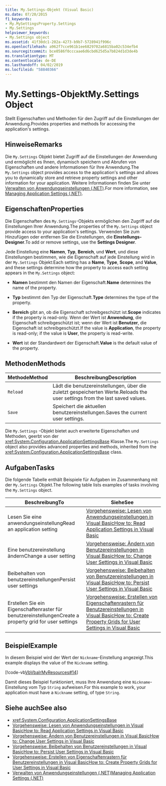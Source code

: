 ```yaml
---
title: My.Settings-Objekt (Visual Basic)
ms.date: 07/20/2015
f1_keywords:
- My.MySettingsProperty.Settings
- My.Settings
helpviewer_keywords:
- My.Settings object
ms.assetid: 41f30dc1-202a-4273-b9b7-5728941f996c
ms.openlocfilehash: a962f7cce961b1ee6829702a6815ba02c534efb4
ms.sourcegitcommit: bce0586f0cccaae6d6cbd625d5a7b824d1d3de4b
ms.translationtype: MT
ms.contentlocale: de-DE
ms.lasthandoff: 04/02/2019
ms.locfileid: "58840366"
---
```

# <a name="mysettings-object"></a><span data-ttu-id="e42d9-102">My.Settings-Objekt</span><span class="sxs-lookup"><span data-stu-id="e42d9-102">My.Settings Object</span></span>
<span data-ttu-id="e42d9-103">Stellt Eigenschaften und Methoden für den Zugriff auf die Einstellungen der Anwendung.</span><span class="sxs-lookup"><span data-stu-id="e42d9-103">Provides properties and methods for accessing the application's settings.</span></span>  
  
## <a name="remarks"></a><span data-ttu-id="e42d9-104">Hinweise</span><span class="sxs-lookup"><span data-stu-id="e42d9-104">Remarks</span></span>  
 <span data-ttu-id="e42d9-105">Die `My.Settings` Objekt bietet Zugriff auf die Einstellungen der Anwendung und ermöglicht es Ihnen, dynamisch speichern und Abrufen von Eigenschaften und andere Informationen für Ihre Anwendung.</span><span class="sxs-lookup"><span data-stu-id="e42d9-105">The `My.Settings` object provides access to the application's settings and allows you to dynamically store and retrieve property settings and other information for your application.</span></span> <span data-ttu-id="e42d9-106">Weitere Informationen finden Sie unter [Verwalten von Anwendungseinstellungen (.NET)](/visualstudio/ide/managing-application-settings-dotnet).</span><span class="sxs-lookup"><span data-stu-id="e42d9-106">For more information, see [Managing Application Settings (.NET)](/visualstudio/ide/managing-application-settings-dotnet).</span></span>  
  
## <a name="properties"></a><span data-ttu-id="e42d9-107">Eigenschaften</span><span class="sxs-lookup"><span data-stu-id="e42d9-107">Properties</span></span>  
 <span data-ttu-id="e42d9-108">Die Eigenschaften des `My.Settings`-Objekts ermöglichen den Zugriff auf die Einstellungen Ihrer Anwendung.</span><span class="sxs-lookup"><span data-stu-id="e42d9-108">The properties of the `My.Settings` object provide access to your application's settings.</span></span> <span data-ttu-id="e42d9-109">Verwenden Sie zum Hinzufügen oder entfernen Sie die Einstellungen, die **Einstellungs-Designer**.</span><span class="sxs-lookup"><span data-stu-id="e42d9-109">To add or remove settings, use the **Settings Designer**.</span></span>  
  
 <span data-ttu-id="e42d9-110">Jede Einstellung eine **Namen**, **Typ**, **Bereich**, und **Wert**, und diese Einstellungen bestimmen, wie die Eigenschaft auf jede Einstellung wird in der `My.Settings` Objekt:</span><span class="sxs-lookup"><span data-stu-id="e42d9-110">Each setting has a **Name**, **Type**, **Scope**, and **Value**, and these settings determine how the property to access each setting appears in the `My.Settings` object:</span></span>  
  
-   <span data-ttu-id="e42d9-111">**Namen** bestimmt den Namen der Eigenschaft.</span><span class="sxs-lookup"><span data-stu-id="e42d9-111">**Name** determines the name of the property.</span></span>  
  
-   <span data-ttu-id="e42d9-112">**Typ** bestimmt den Typ der Eigenschaft.</span><span class="sxs-lookup"><span data-stu-id="e42d9-112">**Type** determines the type of the property.</span></span>  
  
-   <span data-ttu-id="e42d9-113">**Bereich** gibt an, ob die Eigenschaft schreibgeschützt ist.</span><span class="sxs-lookup"><span data-stu-id="e42d9-113">**Scope** indicates if the property is read-only.</span></span> <span data-ttu-id="e42d9-114">Wenn der Wert ist **Anwendung**, die Eigenschaft schreibgeschützt ist; wenn der Wert ist **Benutzer**, die Eigenschaft ist schreibgeschützt.</span><span class="sxs-lookup"><span data-stu-id="e42d9-114">If the value is **Application**, the property is read-only; if the value is **User**, the property is read-write.</span></span>  
  
-   <span data-ttu-id="e42d9-115">**Wert** ist der Standardwert der Eigenschaft.</span><span class="sxs-lookup"><span data-stu-id="e42d9-115">**Value** is the default value of the property.</span></span>  
  
## <a name="methods"></a><span data-ttu-id="e42d9-116">Methoden</span><span class="sxs-lookup"><span data-stu-id="e42d9-116">Methods</span></span>  
  
|<span data-ttu-id="e42d9-117">Methode</span><span class="sxs-lookup"><span data-stu-id="e42d9-117">Method</span></span>|<span data-ttu-id="e42d9-118">Beschreibung</span><span class="sxs-lookup"><span data-stu-id="e42d9-118">Description</span></span>|  
|---|---|  
|`Reload`|<span data-ttu-id="e42d9-119">Lädt die benutzereinstellungen, über die zuletzt gespeicherten Werte.</span><span class="sxs-lookup"><span data-stu-id="e42d9-119">Reloads the user settings from the last saved values.</span></span>|  
|`Save`|<span data-ttu-id="e42d9-120">Speichert die aktuellen benutzereinstellungen.</span><span class="sxs-lookup"><span data-stu-id="e42d9-120">Saves the current user settings.</span></span>|  
  
 <span data-ttu-id="e42d9-121">Die `My.Settings` -Objekt bietet auch erweiterte Eigenschaften und Methoden, geerbt von der <xref:System.Configuration.ApplicationSettingsBase> Klasse.</span><span class="sxs-lookup"><span data-stu-id="e42d9-121">The `My.Settings` object also provides advanced properties and methods, inherited from the <xref:System.Configuration.ApplicationSettingsBase> class.</span></span>  
  
## <a name="tasks"></a><span data-ttu-id="e42d9-122">Aufgaben</span><span class="sxs-lookup"><span data-stu-id="e42d9-122">Tasks</span></span>  
 <span data-ttu-id="e42d9-123">Die folgende Tabelle enthält Beispiele für Aufgaben im Zusammenhang mit der `My.Settings` Objekt.</span><span class="sxs-lookup"><span data-stu-id="e42d9-123">The following table lists examples of tasks involving the `My.Settings` object.</span></span>  
  
|<span data-ttu-id="e42d9-124">Beschreibung</span><span class="sxs-lookup"><span data-stu-id="e42d9-124">To</span></span>|<span data-ttu-id="e42d9-125">Siehe</span><span class="sxs-lookup"><span data-stu-id="e42d9-125">See</span></span>|  
|---|---|  
|<span data-ttu-id="e42d9-126">Lesen Sie eine anwendungseinstellung</span><span class="sxs-lookup"><span data-stu-id="e42d9-126">Read an application setting</span></span>|[<span data-ttu-id="e42d9-127">Vorgehensweise: Lesen von Anwendungseinstellungen in Visual Basic</span><span class="sxs-lookup"><span data-stu-id="e42d9-127">How to: Read Application Settings in Visual Basic</span></span>](../../../visual-basic/developing-apps/programming/app-settings/how-to-read-application-settings.md)|  
|<span data-ttu-id="e42d9-128">Eine benutzereinstellung ändern</span><span class="sxs-lookup"><span data-stu-id="e42d9-128">Change a user setting</span></span>|[<span data-ttu-id="e42d9-129">Vorgehensweise: Ändern von Benutzereinstellungen in Visual Basic</span><span class="sxs-lookup"><span data-stu-id="e42d9-129">How to: Change User Settings in Visual Basic</span></span>](../../../visual-basic/developing-apps/programming/app-settings/how-to-change-user-settings.md)|  
|<span data-ttu-id="e42d9-130">Beibehalten von benutzereinstellungen</span><span class="sxs-lookup"><span data-stu-id="e42d9-130">Persist user settings</span></span>|[<span data-ttu-id="e42d9-131">Vorgehensweise: Beibehalten von Benutzereinstellungen in Visual Basic</span><span class="sxs-lookup"><span data-stu-id="e42d9-131">How to: Persist User Settings in Visual Basic</span></span>](../../../visual-basic/developing-apps/programming/app-settings/how-to-persist-user-settings.md)|  
|<span data-ttu-id="e42d9-132">Erstellen Sie ein Eigenschaftenraster für benutzereinstellungen</span><span class="sxs-lookup"><span data-stu-id="e42d9-132">Create a property grid for user settings</span></span>|[<span data-ttu-id="e42d9-133">Vorgehensweise: Erstellen von Eigenschaftenrastern für Benutzereinstellungen in Visual Basic</span><span class="sxs-lookup"><span data-stu-id="e42d9-133">How to: Create Property Grids for User Settings in Visual Basic</span></span>](../../../visual-basic/developing-apps/programming/app-settings/how-to-create-property-grids-for-user-settings.md)|  
  
## <a name="example"></a><span data-ttu-id="e42d9-134">Beispiel</span><span class="sxs-lookup"><span data-stu-id="e42d9-134">Example</span></span>  
 <span data-ttu-id="e42d9-135">In diesem Beispiel wird der Wert der `Nickname`-Einstellung angezeigt.</span><span class="sxs-lookup"><span data-stu-id="e42d9-135">This example displays the value of the `Nickname` setting.</span></span>  
  
 [!code-vb[VbVbalrMyResources#14](~/samples/snippets/visualbasic/VS_Snippets_VBCSharp/VbVbalrMyResources/VB/Form1.vb#14)]  
  
 <span data-ttu-id="e42d9-136">Damit dieses Beispiel funktioniert, muss Ihre Anwendung eine `Nickname`-Einstellung vom Typ `String` aufweisen.</span><span class="sxs-lookup"><span data-stu-id="e42d9-136">For this example to work, your application must have a `Nickname` setting, of type `String`.</span></span>  
  
## <a name="see-also"></a><span data-ttu-id="e42d9-137">Siehe auch</span><span class="sxs-lookup"><span data-stu-id="e42d9-137">See also</span></span>

- <xref:System.Configuration.ApplicationSettingsBase>
- [<span data-ttu-id="e42d9-138">Vorgehensweise: Lesen von Anwendungseinstellungen in Visual Basic</span><span class="sxs-lookup"><span data-stu-id="e42d9-138">How to: Read Application Settings in Visual Basic</span></span>](../../../visual-basic/developing-apps/programming/app-settings/how-to-read-application-settings.md)
- [<span data-ttu-id="e42d9-139">Vorgehensweise: Ändern von Benutzereinstellungen in Visual Basic</span><span class="sxs-lookup"><span data-stu-id="e42d9-139">How to: Change User Settings in Visual Basic</span></span>](../../../visual-basic/developing-apps/programming/app-settings/how-to-change-user-settings.md)
- [<span data-ttu-id="e42d9-140">Vorgehensweise: Beibehalten von Benutzereinstellungen in Visual Basic</span><span class="sxs-lookup"><span data-stu-id="e42d9-140">How to: Persist User Settings in Visual Basic</span></span>](../../../visual-basic/developing-apps/programming/app-settings/how-to-persist-user-settings.md)
- [<span data-ttu-id="e42d9-141">Vorgehensweise: Erstellen von Eigenschaftenrastern für Benutzereinstellungen in Visual Basic</span><span class="sxs-lookup"><span data-stu-id="e42d9-141">How to: Create Property Grids for User Settings in Visual Basic</span></span>](../../../visual-basic/developing-apps/programming/app-settings/how-to-create-property-grids-for-user-settings.md)
- [<span data-ttu-id="e42d9-142">Verwalten von Anwendungseinstellungen (.NET)</span><span class="sxs-lookup"><span data-stu-id="e42d9-142">Managing Application Settings (.NET)</span></span>](/visualstudio/ide/managing-application-settings-dotnet)
